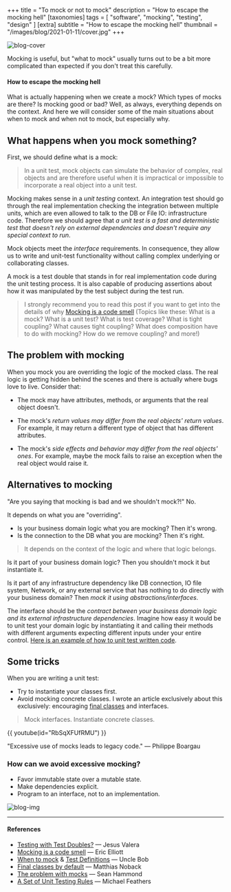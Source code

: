 +++
title = "To mock or not to mock"
description = "How to escape the mocking hell"
[taxonomies]
tags = [ "software", "mocking", "testing", "design" ]
[extra]
subtitle = "How to escape the mocking hell"
thumbnail = "/images/blog/2021-01-11/cover.jpg"
+++

![blog-cover](/images/blog/2021-01-11/cover.jpg)

Mocking is useful, but "what to mock" usually turns out to be a bit more complicated than expected if you don't treat this carefully. 

<!-- more -->

#### How to escape the mocking hell

What is actually happening when we create a mock? Which types of mocks are there? Is mocking good or bad? Well, as always, everything depends on the context. And here we will consider some of the main situations about when to mock and when not to mock, but especially why.

## What happens when you mock something?

First, we should define what is a mock:

> In a unit test, mock objects can simulate the behavior of complex, real objects and are therefore useful when it is impractical or impossible to incorporate a real object into a unit test.

Mocking makes sense in a *unit testing* context. An integration test should go through the real implementation checking the integration between multiple units, which are even allowed to talk to the DB or File IO: infrastructure code. Therefore we should agree that *a unit test is a fast and deterministic test that doesn't rely on external dependencies and doesn't require any special context to run*.

Mock objects meet the *interface* requirements. In consequence, they allow us to write and unit-test functionality without calling complex underlying or collaborating classes.

A mock is a test double that stands in for real implementation code during the unit testing process. It is also capable of producing assertions about how it was manipulated by the test subject during the test run.

> I strongly recommend you to read this post if you want to get into the details of why [Mocking is a code smell](https://medium.com/javascript-scene/mocking-is-a-code-smell-944a70c90a6a) (Topics like these: What is a mock? What is a unit test? What is test coverage? What is tight coupling? What causes tight coupling? What does composition have to do with mocking? How do we remove coupling? and more!)

## The problem with mocking

When you mock you are overriding the logic of the mocked class. The real logic is getting hidden behind the scenes and there is actually where bugs love to live. Consider that:

* The mock may have attributes, methods, or arguments that the real object doesn't.

* The mock's *return values may differ from the real objects' return values*. For example, it may return a different type of object that has different attributes.

* The mock's *side effects and behavior may differ from the real objects' ones*. For example, maybe the mock fails to raise an exception when the real object would raise it.

## Alternatives to mocking

"Are you saying that mocking is bad and we shouldn't mock?!" No.

It depends on what you are "overriding".
* Is your business domain logic what you are mocking? Then it's wrong.
* Is the connection to the DB what you are mocking? Then it's right.

> It depends on the context of the logic and where that logic belongs.

Is it part of your business domain logic? Then you shouldn't mock it but instantiate it.

Is it part of any infrastructure dependency like DB connection, IO file system, Network, or any external service that has nothing to do directly with your business domain? Then *mock it using abstractions/interfaces*.

The interface should be the *contract between your business domain logic and its external infrastructure dependencies*. Imagine how easy it would be to unit test your domain logic by instantiating it and calling their methods with different arguments expecting different inputs under your entire control. [Here is an example of how to unit test written code](https://medium.com/swlh/unit-testing-effectively-4d1cabc77722).

## Some tricks

When you are writing a unit test:

* Try to instantiate your classes first.
* Avoid mocking concrete classes. I wrote an article exclusively about this exclusively: encouraging [final classes](https://medium.com/swlh/final-classes-in-php-9174e3e2747e) and interfaces.

> Mock interfaces. Instantiate concrete classes.

{{ youtube(id="RbSqXFUfRMU") }}

"Excessive use of mocks leads to legacy code." — Philippe Boargau

### How can we avoid excessive mocking?

* Favor immutable state over a mutable state.
* Make dependencies explicit.
* Program to an interface, not to an implementation.

![blog-img](/images/blog/2021-01-11/footer.jpg)

---

#### References

- [Testing with Test Doubles?](https://jesusvalerareales.medium.com/testing-with-test-doubles-7c3abb9eb3f2) — Jesus Valera
- [Mocking is a code smell](https://medium.com/javascript-scene/mocking-is-a-code-smell-944a70c90a6a) — Eric Elliott
- [When to mock](https://blog.cleancoder.com/uncle-bob/2014/05/10/WhenToMock.html) & [Test Definitions](https://blog.cleancoder.com/uncle-bob/2017/05/05/TestDefinitions.html) — Uncle Bob 
- [Final classes by default](https://matthiasnoback.nl/2018/09/final-classes-by-default-why/) — Matthias Noback
- [The problem with mocks](https://www.seanh.cc/2017/03/17/the-problem-with-mocks/) — Sean Hammond
- [A Set of Unit Testing Rules](https://www.artima.com/weblogs/viewpost.jsp?thread=126923) — Michael Feathers